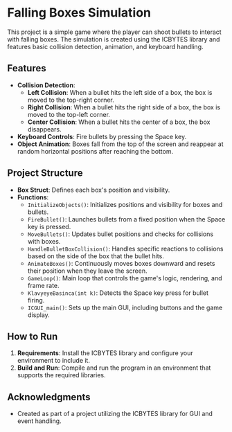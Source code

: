 # Falling Boxes Simulation

This project is a simple game where the player can shoot bullets to interact with falling boxes. The simulation is created using the ICBYTES library and features basic collision detection, animation, and keyboard handling.

## Features

- **Collision Detection**: 
  - **Left Collision**: When a bullet hits the left side of a box, the box is moved to the top-right corner.
  - **Right Collision**: When a bullet hits the right side of a box, the box is moved to the top-left corner.
  - **Center Collision**: When a bullet hits the center of a box, the box disappears.
- **Keyboard Controls**: Fire bullets by pressing the Space key.
- **Object Animation**: Boxes fall from the top of the screen and reappear at random horizontal positions after reaching the bottom.

## Project Structure

- **Box Struct**: Defines each box's position and visibility.
- **Functions**:
  - `InitializeObjects()`: Initializes positions and visibility for boxes and bullets.
  - `FireBullet()`: Launches bullets from a fixed position when the Space key is pressed.
  - `MoveBullets()`: Updates bullet positions and checks for collisions with boxes.
  - `HandleBulletBoxCollision()`: Handles specific reactions to collisions based on the side of the box that the bullet hits.
  - `AnimateBoxes()`: Continuously moves boxes downward and resets their position when they leave the screen.
  - `GameLoop()`: Main loop that controls the game's logic, rendering, and frame rate.
  - `KlavyeyeBasinca(int k)`: Detects the Space key press for bullet firing.
  - `ICGUI_main()`: Sets up the main GUI, including buttons and the game display.

## How to Run

1. **Requirements**: Install the ICBYTES library and configure your environment to include it.
2. **Build and Run**: Compile and run the program in an environment that supports the required libraries.

## Acknowledgments
- Created as part of a project utilizing the ICBYTES library for GUI and event handling.
